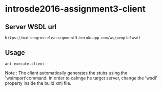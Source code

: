 # introsde2016-assignment3-client

## Server WSDL url
	https://matteogrosseleassignment3.herokuapp.com/ws/people?wsdl
## Usage
	ant execute.client
Note : The client automatically generates the stubs using the 'wsimport'command. In order to cahnge he target server, change the 'wsdl' property inside the build.xml file.